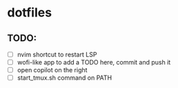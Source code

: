 # dotfiles

## TODO:
- [ ] nvim shortcut to restart LSP
- [ ] wofi-like app to add a TODO here, commit and push it
- [ ] open copilot on the right
- [ ] start_tmux.sh command on PATH

